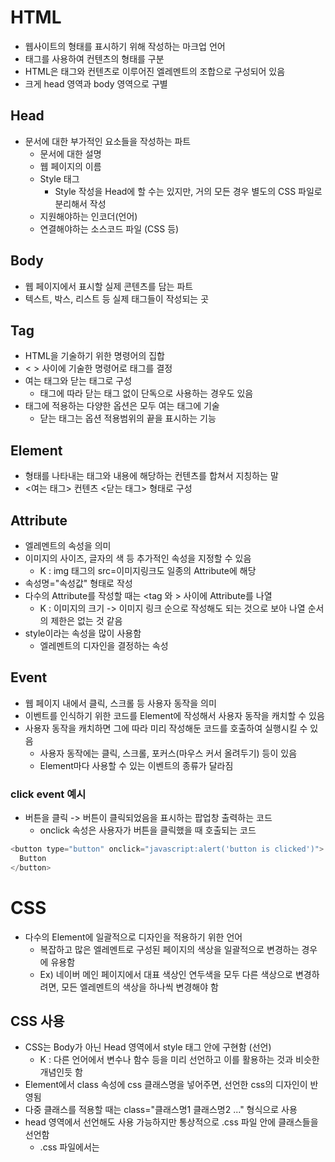 # **HTML**

- 웹사이트의 형태를 표시하기 위해 작성하는 마크업 언어
- 태그를 사용하여 컨텐츠의 형태를 구분
- HTML은 태그와 컨텐츠로 이루어진 엘레멘트의 조합으로 구성되어 있음
- 크게 head 영역과 body 영역으로 구별

## Head

- 문서에 대한 부가적인 요소들을 작성하는 파트
    - 문서에 대한 설명
    - 웹 페이지의 이름
    - Style 태그
        - Style 작성을 Head에 할 수는 있지만, 거의 모든 경우 별도의 CSS 파일로 분리해서 작성
    - 지원해야하는 인코더(언어)
    - 연결해야하는 소스코드 파일 (CSS 등)

## Body

- 웹 페이지에서 표시할 실제 콘텐츠를 담는 파트
- 텍스트, 박스, 리스트 등 실제 태그들이 작성되는 곳

## **Tag**

- HTML을 기술하기 위한 명령어의 집합
- < > 사이에 기술한 명령어로 태그를 결정
- 여는 태그와 닫는 태그로 구성
    - 태그에 따라 닫는 태그 없이 단독으로 사용하는 경우도 있음
- 태그에 적용하는 다양한 옵션은 모두 여는 태그에 기술
    - 닫는 태그는 옵션 적용범위의 끝을 표시하는 기능

## **Element**

- 형태를 나타내는 태그와 내용에 해당하는 컨텐츠를 합쳐서 지칭하는 말
- <여는 태그> 컨텐츠 <닫는 태그> 형태로 구성

## **Attribute**

- 엘레멘트의 속성을 의미
- 이미지의 사이즈, 글자의 색 등 추가적인 속성을 지정할 수 있음
    - K : img 태그의 src=이미지링크도 일종의 Attribute에 해당
- 속성명="속성값" 형태로 작성
- 다수의 Attribute를 작성할 때는 <tag 와 > 사이에 Attribute를 나열
    - K : 이미지의 크기 -> 이미지 링크 순으로 작성해도 되는 것으로 보아 나열 순서의 제한은 없는 것 같음
- style이라는 속성을 많이 사용함
    - 엘레멘트의 디자인을 결정하는 속성

## **Event**

- 웹 페이지 내에서 클릭, 스크롤 등 사용자 동작을 의미
- 이벤트를 인식하기 위한 코드를 Element에 작성해서 사용자 동작을 캐치할 수 있음
- 사용자 동작을 캐치하면 그에 따라 미리 작성해둔 코드를 호출하여 실행시킬 수 있음
    - 사용자 동작에는 클릭, 스크롤, 포커스(마우스 커서 올려두기) 등이 있음
    - Element마다 사용할 수 있는 이벤트의 종류가 달라짐

### **click event 예시**

- 버튼을 클릭 -> 버튼이 클릭되었음을 표시하는 팝업창 출력하는 코드
    - onclick 속성은 사용자가 버튼을 클릭했을 때 호출되는 코드

```swift
<button type="button" onclick="javascript:alert('button is clicked')">
  Button
</button>
```

# **CSS**

- 다수의 Element에 일괄적으로 디자인을 적용하기 위한 언어
    - 복잡하고 많은 엘레멘트로 구성된 페이지의 색상을 일괄적으로 변경하는 경우에 유용함
    - Ex) 네이버 메인 페이지에서 대표 색상인 연두색을 모두 다른 색상으로 변경하려면, 모든 엘레멘트의 색상을 하나씩 변경해야 함

## **CSS 사용**

- CSS는 Body가 아닌 Head 영역에서 style 태그 안에 구현함 (선언)
    - K : 다른 언어에서 변수나 함수 등을 미리 선언하고 이를 활용하는 것과 비슷한 개념인듯 함
- Element에서 class 속성에 css 클래스명을 넣어주면, 선언한 css의 디자인이 반영됨
- 다중 클래스를 적용할 때는 class="클래스명1 클래스명2 ..." 형식으로 사용
- head 영역에서 선언해도 사용 가능하지만 통상적으로 .css 파일 안에 클래스들을 선언함
    - .css 파일에서는 <style> 태그로 감싸지 않아도 됨
    - .css 파일에서 클래스 선언 시, html head에서는 작성을 통해 연결해야 함
        - [link rel 속성값 종류](http://www.tcpschool.com/html-tag-attrs/link-rel)

```swift
선언 형태 .클래스명 { 속성값 } - 선언 예시 .colorSet { color:green; } - 사용
형태
<p class="클래스명">- 사용 예시</p>
<p class="colorSet"></p>
```

# **Reference**

- [https://namu.wiki/w/HTML](https://namu.wiki/w/HTML)
- [https://www.youtube.com/watch?v=cb7VlXqFla4&t=982s](https://www.youtube.com/watch?v=cb7VlXqFla4&t=982s)
- [https://www.w3schools.com/html/default.asp](https://www.w3schools.com/html/default.asp)

